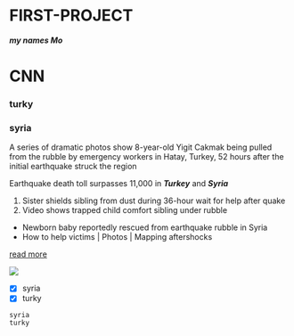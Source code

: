 # FIRST-PROJECT

***my names Mo***

# CNN 

### turky
### syria 

A series of dramatic photos show 8-year-old Yigit Cakmak being pulled from the rubble by emergency workers in Hatay, Turkey, 52 hours after the initial earthquake struck the region



Earthquake death toll surpasses 11,000 in ***Turkey*** and ***Syria***

1. Sister shields sibling from dust during 36-hour wait for help after quake
2. Video shows trapped child comfort sibling under rubble

- Newborn baby reportedly rescued from earthquake rubble in Syria
- How to help victims | Photos | Mapping aftershocks

[read more](https://edition.cnn.com/middleeast/live-news/turkey-syria-earthquake-updates-2-8-23-intl/index.html)

![](https://upload.wikimedia.org/wikipedia/commons/thumb/b/b1/CNN.svg/1200px-CNN.svg.png)

- [x] syria 
- [x] turky

```
syria 
turky 

```
